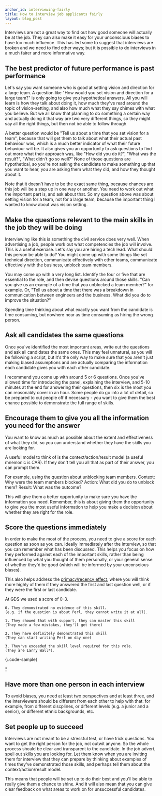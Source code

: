 ```yaml
---
anchor_id: interviewing-fairly
title: How to interview job applicants fairly
layout: blog_post
---
```


Interviews are not a great way to find out how good someone will actually be at the job. They can also make it easy for your unconscious biases to have too much influence. This has led some to suggest that interviews are broken and we need to find other ways; but it is possible to do interviews in a much fairer and more informative way.

## The best predictor of future performance is past performance

Let's say you want someone who is good at setting vision and direction for a large team. A question like "How would you set vision and direction for a large team?" is only going to give you hypothetical answers. All you will learn is how they talk about doing it, how much they've read around the topic of vision-setting, and also how much what they say chimes with what you believe. But we all know that planning to do something a certain way and actually doing it that way are two very different things, so they might say all the right things, but then not be able to follow through.

A better question would be "Tell us about a time that you set vision for a team", because that will get them to talk about what their actual past behaviour was, which is a much better indicator of what their future behaviour will be. It also gives you an opportunity to ask questions to find out more what their approach was, like "How did you do it?", "What was the result?", "What didn't go so well?" None of those questions are hypothetical, so you're not asking the candidate to make something up that you want to hear, you are asking them what they did, and how they thought about it.

Note that it doesn't have to be the exact same thing, because chances are this job will be a step up in one way or another. You need to work out what the important part is, and ask about that. So my question above was about setting vision for a team, not for a large team, because the important thing I wanted to know about was vision setting.

## Make the questions relevant to the main skills in the job they will be doing

Interviewing like this is something the civil service does very well. When advertising a job, people work out what competencies the job will involve. This is a useful exercise. Let's say you are hiring a tech lead. What should this person be able to do? You might come up with some things like set technical direction, communicate effectively with other teams, communicate effectively with the business, unblock team members.

You may come up with a very long list. Identify the four or five that are essential to the role, and then devise questions around those skills. "Can you give us an example of a time that you unblocked a team member?" for example. Or, "Tell us about a time that there was a breakdown in communication between engineers and the business. What did you do to improve the situation?"

Spending time thinking about what exactly you want from the candidate is time consuming, but nowhere near as time consuming as hiring the wrong person.

## Ask all candidates the same questions

Once you've identified the most important areas, write out the questions and ask all candidates the same ones. This may feel unnatural, as you will be following a script, but it's the only way to make sure that you aren't just making biased assumptions and are actually comparing the information each candidate gives you with each other candidate.

I recommend you come up with around 5 or 6 questions. Once you've allowed time for introducing the panel, explaining the interview, and 5-10 minutes at the end for answering their questions, then six is the most you can reasonably cover in an hour. Some people do go into a lot of detail, so be prepared to cut people off if necessary - you want to give them the best chance possible to demonstrate the full range of skills.

## Encourage them to give you all the information you need for the answer

You want to know as much as possible about the extent and effectiveness of what they did, so you can understand whether they have the skills you are looking for.

A useful model to think of is the context/action/result model (a useful mnemonic is CAR). If they don't tell you all that as part of their answer, you can prompt them.

For example, using the question about unblocking team members. Context: Why were the team members blocked? Action: What did you do to unblock them? Result: What was the outcome?

This will give them a better opportunity to make sure you have the information you need. Remember, this is about giving them the opportunity to give you the most useful information to help you make a decision about whether they are right for the role.

## Score the questions immediately

In order to make the most of the process, you need to give a score for each question as soon as you can. Ideally immediately after the interview, so that you can remember what has been discussed. This helps you focus on how they performed against each of the important skills, rather than being influenced by what you thought of them personally, or your general sense of whether they'd be good (which will be informed by your unconscious biases).

This also helps address the [primacy/recency effect](https://dataworks-ed.com/blog/2014/08/the-primacyrecency-effect/), where you will think more highly of them if they answered the first and last question well, or if they were the first or last candidate.

At GDS we used a score of 0-3.

```
0. They demonstrated no evidence of this skill. 
(e.g. if the question is about Perl, they cannot write it at all).

1. They showed that with support, they can master this skill
(They made a few mistakes, they'll get there)

2. They have definitely demonstrated this skill
(They can start writing Perl on day one)

3. They've exceeded the skill level required for this role.
(They are Larry Wall*).
```
{:.code-sample}

[*](https://en.wikipedia.org/wiki/Larry_Wall)

## Have more than one person in each interview

To avoid biases, you need at least two perspectives and at least three, and the interviewers should be different from each other to help with that: for example, from different discplines, or different levels (e.g. a junior and a senior), or different ethnic backgrounds, etc.

## Set people up to succeed

Interviews are not meant to be a stressful test, or have trick questions. You want to get the right person for the job, not outwit anyone. So the whole process should be clear and transparent to the candidate. In the job advert, spell out skills you are looking for. Let them know when you are inviting them for interview that they can prepare by thinking about examples of times they've demonstrated those skills, and perhaps tell them about the context/action/result model.

This means that people will be set up to do their best and you'll be able to really give them a chance to shine. And it will also mean that you can give clear feedback on what areas to work on for unsuccessful candidates.
